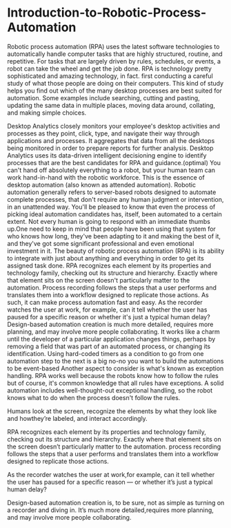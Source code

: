 # Introduction-to-Robotic-Process-Automation

Robotic process automation (RPA) uses the latest software technologies to automatically handle computer tasks that are highly structured, routine, and repetitive. For tasks that are largely driven by rules, schedules, or events, a robot can take the wheel and get the job done.
RPA is technology pretty sophisticated and amazing technology, in fact.
 first conducting a careful study of what those people are doing on their computers. This kind of study helps you find out which of the many desktop processes are best suited for automation. Some examples include searching, cutting and pasting, updating the same data in multiple places, moving data around, collating, and making simple choices.
 
Desktop Analytics closely monitors your employee's desktop activities and processes as they point, click, type, and navigate their way through applications and processes. It aggregates that data from all the desktops being monitored in order to prepare reports for further analysis.
Desktop Analytics uses its data-driven intelligent decisioning engine to identify processes that are the best candidates for RPA and guidance.(optimal)
You can't hand off absolutely everything to a robot, but your human team can work hand-in-hand with the robotic workforce. This is the essence of desktop automation (also known as attended automation).
Robotic automation generally refers to server-based robots designed to automate complete processes, that don't require any human judgment or intervention, in an unattended way.
You'll be pleased to know that even the process of picking ideal automation candidates has, itself, been automated to a certain extent.
 Not every human is going to respond with an immediate thumbs up.One need to keep in mind that people have been using that system for who knows how long, they've been adapting to it and making the best of it, and they've got some significant professional and even emotional investment in it.
The beauty of robotic process automation (RPA) is its ability to integrate with just about anything and everything in order to get its assigned task done. 
RPA recognizes each element by its properties and technology family, checking out its structure and hierarchy. Exactly where that element sits on the screen doesn't particularly matter to the automation.
Process recording follows the steps that a user performs and translates them into a workflow designed to replicate those actions. As such, it can make process automation fast and easy.
 As the recorder watches the user at work, for example, can it tell whether the user has paused for a specific reason or whether it's just a typical human delay?
Design-based automation creation is much more detailed, requires more planning, and may involve more people collaborating.
 It works like a charm until the developer of a particular application changes things, perhaps by removing a field that was part of an automated process, or changing its identification.
Using hard-coded timers as a condition to go from one automation step to the next is a big no-no you want to build the automations to be event-based
Another aspect to consider is what's known as exception handling. RPA works well because the robots know how to follow the rules  but of course, it's common knowledge that all rules have exceptions. A solid automation includes well-thought-out exceptional handling, so the robot knows what to do when the process doesn't follow the rules.

Humans look at the screen, recognize the elements by what they look like and howthey’re labeled, and interact accordingly.

RPA recognizes each element by its properties and technology family, checking out its structure and hierarchy. Exactly where
that element sits on the screen doesn’t particularly matter to the automation. 
process recording follows the steps that a user performs and translates them into a workflow designed to replicate those actions.

As the recorder watches the user at work,for example, can it tell whether the user has paused for a specific reason — or whether it’s just a typical human delay?

Design-based automation creation is, to be sure, not as simple as turning on a recorder and diving in. It’s much more detailed,requires more planning, and may involve more people collaborating.

